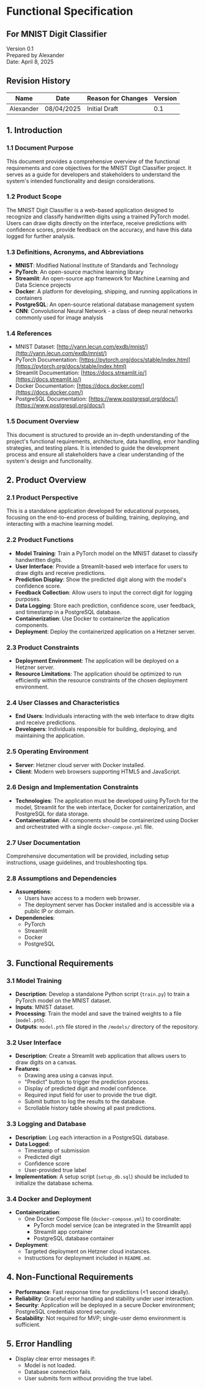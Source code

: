 # Functional Specification

## For MNIST Digit Classifier

Version 0.1  
Prepared by Alexander  
Date: April 8, 2025

## Revision History

| Name       | Date       | Reason for Changes | Version |
|------------|------------|--------------------|---------|
| Alexander | 08/04/2025 | Initial Draft      | 0.1     |

## 1. Introduction

### 1.1 Document Purpose

This document provides a comprehensive overview of the functional requirements and core objectives for the MNIST Digit Classifier project. It serves as a guide for developers and stakeholders to understand the system's intended functionality and design considerations.

### 1.2 Product Scope

The MNIST Digit Classifier is a web-based application designed to recognize and classify handwritten digits using a trained PyTorch model. Users can draw digits directly on the interface, receive predictions with confidence scores, provide feedback on the accuracy, and have this data logged for further analysis.

### 1.3 Definitions, Acronyms, and Abbreviations

- **MNIST**: Modified National Institute of Standards and Technology
- **PyTorch**: An open-source machine learning library
- **Streamlit**: An open-source app framework for Machine Learning and Data Science projects
- **Docker**: A platform for developing, shipping, and running applications in containers
- **PostgreSQL**: An open-source relational database management system
- **CNN**: Convolutional Neural Network - a class of deep neural networks commonly used for image analysis

### 1.4 References

- MNIST Dataset: [http://yann.lecun.com/exdb/mnist/](http://yann.lecun.com/exdb/mnist/)
- PyTorch Documentation: [https://pytorch.org/docs/stable/index.html](https://pytorch.org/docs/stable/index.html)
- Streamlit Documentation: [https://docs.streamlit.io/](https://docs.streamlit.io/)
- Docker Documentation: [https://docs.docker.com/](https://docs.docker.com/)
- PostgreSQL Documentation: [https://www.postgresql.org/docs/](https://www.postgresql.org/docs/)

### 1.5 Document Overview

This document is structured to provide an in-depth understanding of the project's functional requirements, architecture, data handling, error handling strategies, and testing plans. It is intended to guide the development process and ensure all stakeholders have a clear understanding of the system's design and functionality.

## 2. Product Overview

### 2.1 Product Perspective

This is a standalone application developed for educational purposes, focusing on the end-to-end process of building, training, deploying, and interacting with a machine learning model.

### 2.2 Product Functions

- **Model Training**: Train a PyTorch model on the MNIST dataset to classify handwritten digits.
- **User Interface**: Provide a Streamlit-based web interface for users to draw digits and receive predictions.
- **Prediction Display**: Show the predicted digit along with the model's confidence score.
- **Feedback Collection**: Allow users to input the correct digit for logging purposes.
- **Data Logging**: Store each prediction, confidence score, user feedback, and timestamp in a PostgreSQL database.
- **Containerization**: Use Docker to containerize the application components.
- **Deployment**: Deploy the containerized application on a Hetzner server.

### 2.3 Product Constraints

- **Deployment Environment**: The application will be deployed on a Hetzner server.
- **Resource Limitations**: The application should be optimized to run efficiently within the resource constraints of the chosen deployment environment.

### 2.4 User Classes and Characteristics

- **End Users**: Individuals interacting with the web interface to draw digits and receive predictions.
- **Developers**: Individuals responsible for building, deploying, and maintaining the application.

### 2.5 Operating Environment

- **Server**: Hetzner cloud server with Docker installed.
- **Client**: Modern web browsers supporting HTML5 and JavaScript.

### 2.6 Design and Implementation Constraints

- **Technologies**: The application must be developed using PyTorch for the model, Streamlit for the web interface, Docker for containerization, and PostgreSQL for data storage.
- **Containerization**: All components should be containerized using Docker and orchestrated with a single `docker-compose.yml` file.

### 2.7 User Documentation

Comprehensive documentation will be provided, including setup instructions, usage guidelines, and troubleshooting tips.

### 2.8 Assumptions and Dependencies

- **Assumptions**:
  - Users have access to a modern web browser.
  - The deployment server has Docker installed and is accessible via a public IP or domain.
- **Dependencies**:
  - PyTorch
  - Streamlit
  - Docker
  - PostgreSQL

## 3. Functional Requirements

### 3.1 Model Training

- **Description**: Develop a standalone Python script (`train.py`) to train a PyTorch model on the MNIST dataset.
- **Inputs**: MNIST dataset.
- **Processing**: Train the model and save the trained weights to a file (`model.pth`).
- **Outputs**: `model.pth` file stored in the `/models/` directory of the repository.

### 3.2 User Interface

- **Description**: Create a Streamlit web application that allows users to draw digits on a canvas.
- **Features**:
  - Drawing area using a canvas input.
  - "Predict" button to trigger the prediction process.
  - Display of predicted digit and model confidence.
  - Required input field for user to provide the true digit.
  - Submit button to log the results to the database.
  - Scrollable history table showing all past predictions.

### 3.3 Logging and Database

- **Description**: Log each interaction in a PostgreSQL database.
- **Data Logged**:
  - Timestamp of submission
  - Predicted digit
  - Confidence score
  - User-provided true label
- **Implementation**: A setup script (`setup_db.sql`) should be included to initialize the database schema.

### 3.4 Docker and Deployment

- **Containerization**:
  - One Docker Compose file (`docker-compose.yml`) to coordinate:
    - PyTorch model service (can be integrated in the Streamlit app)
    - Streamlit app container
    - PostgreSQL database container
- **Deployment**:
  - Targeted deployment on Hetzner cloud instances.
  - Instructions for deployment included in `README.md`.

## 4. Non-Functional Requirements

- **Performance**: Fast response time for predictions (<1 second ideally).
- **Reliability**: Graceful error handling and stability under user interaction.
- **Security**: Application will be deployed in a secure Docker environment; PostgreSQL credentials stored securely.
- **Scalability**: Not required for MVP; single-user demo environment is sufficient.

## 5. Error Handling

- Display clear error messages if:
  - Model is not loaded.
  - Database connection fails.
  - User submits form without providing the true label.

<!-- ## 6. Testing Plan

- **Unit Testing**:
  - Model training pipeline
  - Prediction function
- **Integration Testing**:
  - End-to-end test of prediction and logging
- **Manual UI Testing**:
  - Drawing input
  - Display of predictions
  - Validation of required fields
- **Database Testing**:
  - Validate that records are correctly inserted with each submission -->
